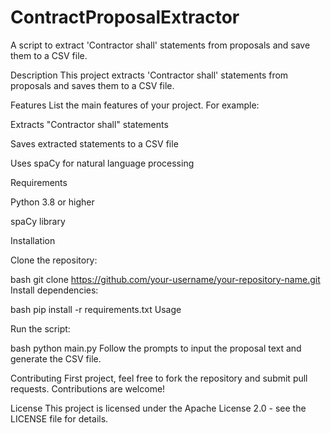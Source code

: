 # ContractProposalExtractor
A script to extract 'Contractor shall' statements from proposals and save them to a CSV file.

Description
This project extracts 'Contractor shall' statements from proposals and saves them to a CSV file.

Features
List the main features of your project. For example:

Extracts "Contractor shall" statements

Saves extracted statements to a CSV file

Uses spaCy for natural language processing

Requirements


Python 3.8 or higher

spaCy library


Installation


Clone the repository:

bash
git clone https://github.com/your-username/your-repository-name.git
Install dependencies:

bash
pip install -r requirements.txt
Usage


Run the script:

bash
python main.py
Follow the prompts to input the proposal text and generate the CSV file.

Contributing
First project, feel free to fork the repository and submit pull requests. Contributions are welcome!

License
This project is licensed under the Apache License 2.0 - see the LICENSE file for details.
